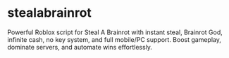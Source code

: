 # stealabrainrot
Powerful Roblox script for Steal A Brainrot with instant steal, Brainrot God, infinite cash, no key system, and full mobile/PC support. Boost gameplay, dominate servers, and automate wins effortlessly.
